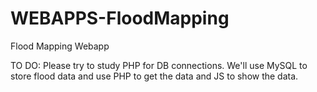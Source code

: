 WEBAPPS-FloodMapping
====================

Flood Mapping Webapp

TO DO:
Please try to study PHP for DB connections.
We'll use MySQL to store flood data and
use PHP to get the data and JS to show the data.
